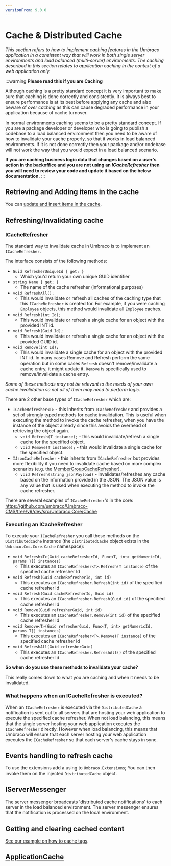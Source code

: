 ```yaml
---
versionFrom: 9.0.0
---
```


# Cache & Distributed Cache

_This section refers to how to implement caching features in the Umbraco application in a consistent way that will work in both single server environments and load balanced (multi-server) environments. The caching described in this section relates to application caching in the context of a web application only._

:::warning
**Please read this if you are Caching**

Although caching is a pretty standard concept it is very important to make sure that caching is done correctly and consistently. It is always best to ensure performance is at its best before applying any cache and also beware of *over caching* as this can cause degraded performance in your application because of cache turnover.

In normal environments caching seems to be a pretty standard concept. If you are a package developer or developer who is going to publish a codebase to a load balanced environment then you need to be aware of how to invalidate your cache properly, so that it works in load balanced environments. If it is not done correctly then your package and/or codebase will not work the way that you would expect in a load balanced scenario.

**If you are caching business logic data that changes based on a user's action in the backoffice and you are not using an *ICacheRefresher* then you will need to review your code and update it based on the below documentation.**
:::

## Retrieving and Adding items in the cache

You can [update and insert items in the cache](updating-cache-v9.md).

## Refreshing/Invalidating cache

### [ICacheRefresher](cache-refresher.md)

The standard way to invalidate cache in Umbraco is to implement an `ICacheRefresher`.

The interface consists of the following methods:

* `Guid RefresherUniqueId { get; }`
  - Which you'd return your own unique GUID identifier
* `string Name { get; }`
  - The name of the cache refresher (informational purposes)
* `void RefreshAll();`
  - This would invalidate or refresh all caches of the caching type that this `ICacheRefresher` is created for. For example, if you were caching `Employee` objects, this method would invalidate all `Employee` caches.
* `void Refresh(int Id);`
  - This would invalidate or refresh a single cache for an object with the provided INT id.
* `void Refresh(Guid Id);`
  - This would invalidate or refresh a single cache for an object with the provided GUID id.
* `void Remove(int Id);`
  - This would invalidate a single cache for an object with the provided INT id. In many cases Remove and Refresh perform the same operation but in some cases `Refresh` doesn't remove/invalidate a cache entry, it might update it. `Remove` is specifically used to remove/invalidate a cache entry.

_Some of these methods may not be relevant to the needs of your own cache invalidation so not all of them may need to perform logic._

There are 2 other base types of `ICacheRefresher` which are:

* `ICacheRefresher<T>` - this inherits from `ICacheRefresher` and provides a set of strongly typed methods for cache invalidation. This is useful when executing the method to invoke the cache refresher, when you have the instance of the object already since this avoids the overhead of retrieving the object again.
    * `void Refresh(T instance);` - this would invalidate/refresh a single cache for the specified object.
    * `void Remove(T instance);` - this would invalidate a single cache for the specified object.
* `IJsonCacheRefresher` - this inherits from `ICacheRefresher` but provides more flexibility if you need to invalidate cache based on more complex scenarios (e.g. the [MemberGroupCacheRefresher](https://github.com/umbraco/Umbraco-CMS/blob/dev/v9/src/Umbraco.Web/Cache/MemberGroupCacheRefresher.cs)).
    * `void Refresh(string jsonPayload)` - Invalidates/refreshes any cache based on the information provided in the JSON. The JSON value is any value that is used when executing the method to invoke the cache refresher.

There are several examples of `ICacheRefresher`'s in the core: https://github.com/umbraco/Umbraco-CMS/tree/v9/dev/src/Umbraco.Core/Cache

### Executing an ICacheRefresher

To execute your `ICacheRefresher` you call these methods on the `DistributedCache` instance (the `DistributedCache` object exists in the `Umbraco.Cms.Core.Cache` namespace):

* `void Refresh<T>(Guid cacheRefresherId, Func<T, int> getNumericId, params T[] instances)`
  - This executes an `ICacheRefresher<T>.Refresh(T instance)` of the specified cache refresher Id
* `void Refresh(Guid cacheRefresherId, int id)`
  - This executes an `ICacheRefresher.Refresh(int id)` of the specified cache refresher Id
* `void Refresh(Guid cacheRefresherId, Guid id)`
  - This executes an `ICacheRefresher.Refresh(Guid id)` of the specified cache refresher Id
* `void Remove(Guid refresherGuid, int id)`
  - This executes an `ICacheRefresher.Remove(int id)` of the specified cache refresher Id
* `void Remove<T>(Guid refresherGuid, Func<T, int> getNumericId, params T[] instances)`
  - This executes an `ICacheRefresher<T>.Remove(T instance)` of the specified cache refresher Id
* `void RefreshAll(Guid refresherGuid)`
  - This executes an `ICacheRefresher.RefreshAll()` of the specified cache refresher Id

**So when do you use these methods to invalidate your cache?**

This really comes down to what you are caching and when it needs to be invalidated.

### What happens when an ICacheRefresher is executed?

When an `ICacheRefresher` is executed via the `DistributedCache` a notification is sent out to all servers that are hosting your web application to execute the specified cache refresher.
When not load balancing, this means that the single server hosting your web application executes the `ICacheRefresher` directly.
However when load balancing, this means that Umbraco will ensure that each server hosting your web application executes the `ICacheRefresher` so that each server's cache stays in sync.

## Events handling to refresh cache

To use the extensions add a using to `Umbraco.Extensions`;  You can then invoke them on the injected `DistributedCache` object.

## IServerMessenger

The server messenger broadcasts 'distributed cache notifications' to each server in the load balanced environment.
The server messenger ensures that the notification is processed on the local environment.


## Getting and clearing cached content

[See our example on how to cache tags](examples/tags.md).

## [ApplicationCache](applicationcache.md)
